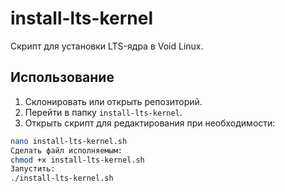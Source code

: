 # install-lts-kernel

Скрипт для установки LTS-ядра в Void Linux.

## Использование

1. Склонировать или открыть репозиторий.
2. Перейти в папку `install-lts-kernel`.
3. Открыть скрипт для редактирования при необходимости:

```bash
nano install-lts-kernel.sh
Сделать файл исполняемым:
chmod +x install-lts-kernel.sh
Запустить:
./install-lts-kernel.sh

